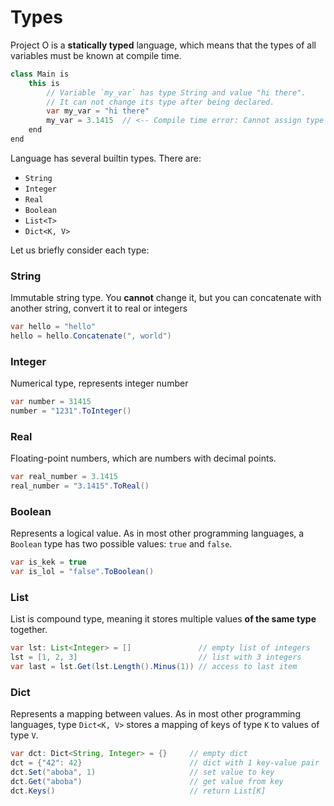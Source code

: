 # Types

Project O is a **statically typed** language, which means that the types of all variables must be known at compile time.

```java
class Main is
    this is
        // Variable `my_var` has type String and value "hi there".
        // It can not change its type after being declared.
        var my_var = "hi there"
        my_var = 3.1415  // <-- Compile time error: Cannot assign type Real to type String
    end
end
```

Language has several builtin types. There are:

+ `String`
+ `Integer`
+ `Real`
+ `Boolean`
+ `List<T>`
+ `Dict<K, V>`

Let us briefly consider each type: 

### String

Immutable string type. You **cannot** change it, but you can concatenate with another string, convert it to real or integers 

```java
var hello = "hello"
hello = hello.Concatenate(", world")
```

### Integer

Numerical type, represents integer number

```java
var number = 31415
number = "1231".ToInteger()
```

### Real 

Floating-point numbers, which are numbers with decimal points.

```java
var real_number = 3.1415
real_number = "3.1415".ToReal()
```

### Boolean

Represents a logical value. As in most other programming languages, a `Boolean` type has two possible values: `true` and `false`.


```java
var is_kek = true
var is_lol = "false".ToBoolean()
```

### List

List is compound type, meaning it stores multiple values **of the same type** together.

```java
var lst: List<Integer> = []               // empty list of integers
lst = [1, 2, 3]                           // list with 3 integers 
var last = lst.Get(lst.Length().Minus(1)) // access to last item
```


### Dict

Represents a mapping between values. As in most other programming languages, type `Dict<K, V>` stores a mapping of keys of type `K` to values of type `V`.


```java
var dct: Dict<String, Integer> = {}     // empty dict
dct = {"42": 42}                        // dict with 1 key-value pair
dct.Set("aboba", 1)                     // set value to key
dct.Get("aboba")                        // get value from key
dct.Keys()                              // return List[K]
```
